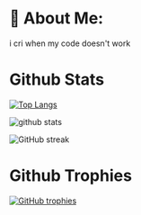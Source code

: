 # 💫 About Me:
i cri when my code doesn't work

# Github Stats
[![Top Langs](https://github-readme-stats.vercel.app/api/top-langs/?username=kazeulo&layout=compact)](https://github.com/anuraghazra/github-readme-stats)

![github stats](https://github-readme-stats.vercel.app/api?username=kazeulo&show_icons=true&theme=transparent)

![GitHub streak](https://github-readme-streak-stats.herokuapp.com/?user=kazeulo&theme=dark)

# Github Trophies
[![GitHub trophies](https://github-profile-trophy.vercel.app/?username=kazeulo)](https://github.com/kazeulo)

